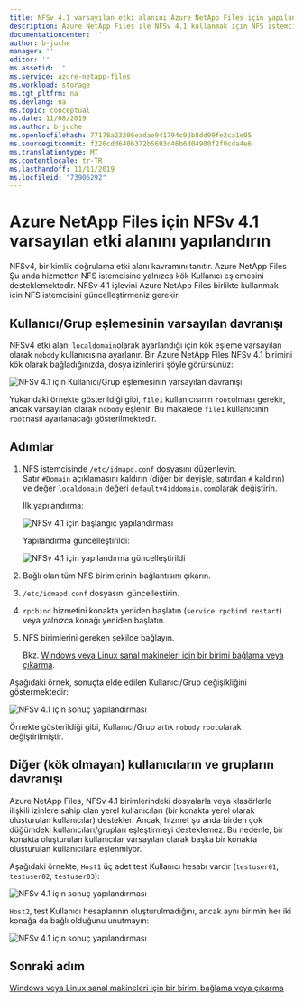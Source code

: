 ```yaml
---
title: NFSv 4.1 varsayılan etki alanını Azure NetApp Files için yapılandırın | Microsoft Docs
description: Azure NetApp Files ile NFSv 4.1 kullanmak için NFS istemcisinin nasıl yapılandırılacağını açıklar.
documentationcenter: ''
author: b-juche
manager: ''
editor: ''
ms.assetid: ''
ms.service: azure-netapp-files
ms.workload: storage
ms.tgt_pltfrm: na
ms.devlang: na
ms.topic: conceptual
ms.date: 11/08/2019
ms.author: b-juche
ms.openlocfilehash: 77178a23206eadae941794c92b8dd99fe2ca1e05
ms.sourcegitcommit: f226cdd6406372b5693d46b6d04900f2f0cda4e6
ms.translationtype: MT
ms.contentlocale: tr-TR
ms.lasthandoff: 11/11/2019
ms.locfileid: "73906292"
---
```

# <a name="configure-nfsv41-default-domain-for-azure-netapp-files"></a>Azure NetApp Files için NFSv 4.1 varsayılan etki alanını yapılandırın

NFSv4, bir kimlik doğrulama etki alanı kavramını tanıtır. Azure NetApp Files Şu anda hizmetten NFS istemcisine yalnızca kök Kullanıcı eşlemesini desteklemektedir. NFSv 4.1 işlevini Azure NetApp Files birlikte kullanmak için NFS istemcisini güncelleştirmeniz gerekir.

## <a name="default-behavior-of-usergroup-mapping"></a>Kullanıcı/Grup eşlemesinin varsayılan davranışı

NFSv4 etki alanı `localdomain`olarak ayarlandığı için kök eşleme varsayılan olarak `nobody` kullanıcısına ayarlanır. Bir Azure NetApp Files NFSv 4.1 birimini kök olarak bağladığınızda, dosya izinlerini şöyle görürsünüz:  

![NFSv 4.1 için Kullanıcı/Grup eşlemesinin varsayılan davranışı](../media/azure-netapp-files/azure-netapp-files-nfsv41-default-behavior-user-group-mapping.png)

Yukarıdaki örnekte gösterildiği gibi, `file1` kullanıcısının `root`olması gerekir, ancak varsayılan olarak `nobody` eşlenir.  Bu makalede `file1` kullanıcının `root`nasıl ayarlanacağı gösterilmektedir.  

## <a name="steps"></a>Adımlar 

1. NFS istemcisinde `/etc/idmapd.conf` dosyasını düzenleyin.   
    Satır `#Domain` açıklamasını kaldırın (diğer bir deyişle, satırdan `#` kaldırın) ve değer `localdomain` değeri `defaultv4iddomain.com`olarak değiştirin. 

    İlk yapılandırma: 
    
    ![NFSv 4.1 için başlangıç yapılandırması](../media/azure-netapp-files/azure-netapp-files-nfsv41-initial-config.png)

    Yapılandırma güncelleştirildi:
    
    ![NFSv 4.1 için yapılandırma güncelleştirildi](../media/azure-netapp-files/azure-netapp-files-nfsv41-updated-config.png)

2. Bağlı olan tüm NFS birimlerinin bağlantısını çıkarın.
3. `/etc/idmapd.conf` dosyasını güncelleştirin.
4. `rpcbind` hizmetini konakta yeniden başlatın (`service rpcbind restart`) veya yalnızca konağı yeniden başlatın.
5. NFS birimlerini gereken şekilde bağlayın.   

    Bkz. [Windows veya Linux sanal makineleri için bir birimi bağlama veya çıkarma](azure-netapp-files-mount-unmount-volumes-for-virtual-machines.md). 

Aşağıdaki örnek, sonuçta elde edilen Kullanıcı/Grup değişikliğini göstermektedir: 

![NFSv 4.1 için sonuç yapılandırması](../media/azure-netapp-files/azure-netapp-files-nfsv41-resulting-config.png)

Örnekte gösterildiği gibi, Kullanıcı/Grup artık `nobody` `root`olarak değiştirilmiştir.

## <a name="behavior-of-other-non-root-users-and-groups"></a>Diğer (kök olmayan) kullanıcıların ve grupların davranışı

Azure NetApp Files, NFSv 4.1 birimlerindeki dosyalarla veya klasörlerle ilişkili izinlere sahip olan yerel kullanıcıları (bir konakta yerel olarak oluşturulan kullanıcılar) destekler. Ancak, hizmet şu anda birden çok düğümdeki kullanıcıları/grupları eşleştirmeyi desteklemez. Bu nedenle, bir konakta oluşturulan kullanıcılar varsayılan olarak başka bir konakta oluşturulan kullanıcılara eşlenmiyor. 

Aşağıdaki örnekte, `Host1` üç adet test Kullanıcı hesabı vardır (`testuser01`, `testuser02`, `testuser03`): 

![NFSv 4.1 için sonuç yapılandırması](../media/azure-netapp-files/azure-netapp-files-nfsv41-host1-users.png)

`Host2`, test Kullanıcı hesaplarının oluşturulmadığını, ancak aynı birimin her iki konağa da bağlı olduğunu unutmayın:

![NFSv 4.1 için sonuç yapılandırması](../media/azure-netapp-files/azure-netapp-files-nfsv41-host2-users.png)

## <a name="next-step"></a>Sonraki adım 

[Windows veya Linux sanal makineleri için bir birimi bağlama veya çıkarma](azure-netapp-files-mount-unmount-volumes-for-virtual-machines.md)

